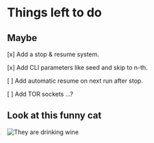 # Things left to do

## Maybe

[x] Add a stop & resume system.

[x] Add CLI parameters like seed and skip to n-th.

[ ] Add automatic resume on next run after stop.

[ ] Add TOR sockets ...?

## Look at this funny cat

![They are drinking wine](https://pbs.substack.com/media/FEUaxltXMAE4NmB.jpg)
